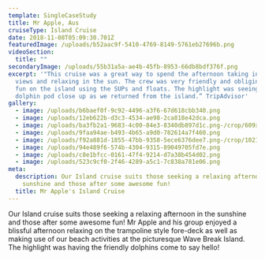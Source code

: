 ```yaml
---
template: SingleCaseStudy
title: Mr Apple, Aus
cruiseType: Island Cruise
date: 2018-11-08T05:09:30.701Z
featuredImage: /uploads/b52aac9f-5410-4769-8149-5761eb27696b.png
videoSection:
  title: ""
secondaryImage: /uploads/55b31a5a-ae4b-45fb-8953-66db8bdf376f.png
excerpt: '"This cruise was a great way to spend the afternoon taking in the
  views and relaxing in the sun. The crew was very friendly and obliging. It was
  fun on the island using the SUPs and floats. The highlight was seeing a
  dolphin pod close up as we returned from the island.” TripAdvisor'
gallery:
  - image: /uploads/b6baef0f-9c92-4496-a3f6-67d618cbb340.png
  - image: /uploads/12eb622b-d3c3-4534-ae98-2ca818e42dca.png
  - image: /uploads/ba3fb2a1-9683-4c00-84e3-8340db897d1c.png-/crop/609x672/0,124/-/preview/
  - image: /uploads/9faa94ae-b493-4b65-a9d0-782614a7f460.png
  - image: /uploads/f92a881d-1855-47bb-9358-5ece6376dee7.png-/crop/1021x1260/0,120/-/preview/
  - image: /uploads/94e489f6-574b-4304-9315-89049705fd7e.png
  - image: /uploads/c8e1bfcc-0161-47f4-9214-d7a38b454d02.png
  - image: /uploads/523c9cf0-2f46-4289-a5c1-7c838a781e06.png
meta:
  description: Our Island cruise suits those seeking a relaxing afternoon in the
    sunshine and those after some awesome fun!
  title: Mr Apple's Island Cruise
---
```

Our Island cruise suits those seeking a relaxing afternoon in the sunshine and those after some awesome fun! Mr Apple and his group enjoyed a blissful afternoon relaxing on the trampoline style fore-deck as well as making use of our beach activities at the picturesque Wave Break Island. The highlight was having the friendly dolphins come to say hello!
